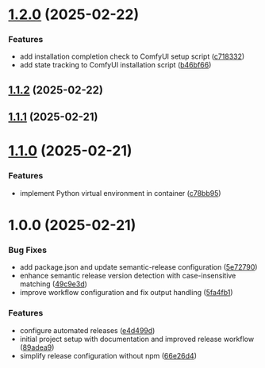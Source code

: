 # [1.2.0](https://github.com/joyandmighty/consistent-character/compare/v1.1.2...v1.2.0) (2025-02-22)


### Features

* add installation completion check to ComfyUI setup script ([c718332](https://github.com/joyandmighty/consistent-character/commit/c7183324a94c987d6e5682f6199340be029cf33e))
* add state tracking to ComfyUI installation script ([b46bf66](https://github.com/joyandmighty/consistent-character/commit/b46bf66e65cbde2a97343653deb4fa4048723a6e))

## [1.1.2](https://github.com/joyandmighty/consistent-character/compare/v1.1.1...v1.1.2) (2025-02-22)

## [1.1.1](https://github.com/joyandmighty/consistent-character/compare/v1.1.0...v1.1.1) (2025-02-21)

# [1.1.0](https://github.com/joyandmighty/consistent-character/compare/v1.0.0...v1.1.0) (2025-02-21)


### Features

* implement Python virtual environment in container ([c78bb95](https://github.com/joyandmighty/consistent-character/commit/c78bb95da171559fb2e80762d8a728ae43ac8d59))

# 1.0.0 (2025-02-21)


### Bug Fixes

* add package.json and update semantic-release configuration ([5e72790](https://github.com/joyandmighty/consistent-character/commit/5e7279029012643042706cf00c7637984f924b4c))
* enhance semantic release version detection with case-insensitive matching ([49c9e3d](https://github.com/joyandmighty/consistent-character/commit/49c9e3da8d50a0820bbb8b5c4f3b1352319610bf))
* improve workflow configuration and fix output handling ([5fa4fb1](https://github.com/joyandmighty/consistent-character/commit/5fa4fb1484c1f666dae7b373a9f3497a7377ad66))


### Features

* configure automated releases ([e4d499d](https://github.com/joyandmighty/consistent-character/commit/e4d499d80fcbb8f16d1617f6a51292ea969e1b08))
* initial project setup with documentation and improved release workflow ([89adea9](https://github.com/joyandmighty/consistent-character/commit/89adea99252ccfb34fc50f7e69cc0f1653d3869d))
* simplify release configuration without npm ([66e26d4](https://github.com/joyandmighty/consistent-character/commit/66e26d4254a7862144f39df91733ff73ae7d2dc7))
